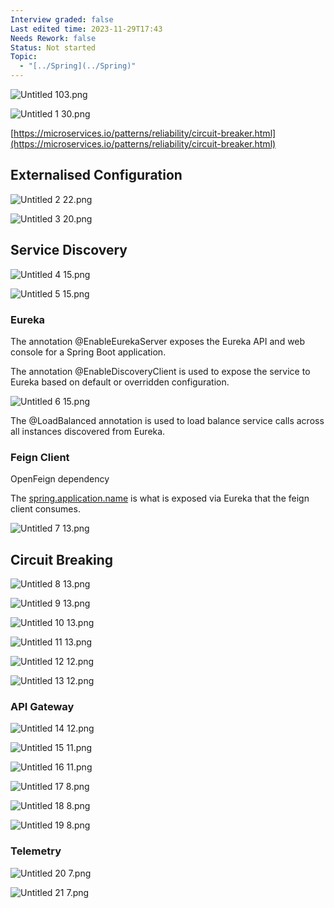 ```yaml
---
Interview graded: false
Last edited time: 2023-11-29T17:43
Needs Rework: false
Status: Not started
Topic:
  - "[../Spring](../Spring)"
---
```

![Untitled 103.png](Untitled%20103.png)

![Untitled 1 30.png](Untitled%201%2030.png)

  

[https://microservices.io/patterns/reliability/circuit-breaker.html](https://microservices.io/patterns/reliability/circuit-breaker.html)

## Externalised Configuration

![Untitled 2 22.png](../../../Software_Architecture/_img/Untitled%202%2022.png)

![Untitled 3 20.png](Untitled%203%2020.png)

  

## Service Discovery

![Untitled 4 15.png](../../../Software_Architecture/_img/Untitled%204%2015.png)

![Untitled 5 15.png](Untitled%205%2015.png)

### Eureka

The annotation @EnableEurekaServer exposes the Eureka API and web console for a Spring Boot application.

  

The annotation @EnableDiscoveryClient is used to expose the service to Eureka based on default or overridden configuration.

![Untitled 6 15.png](Untitled%206%2015.png)

The @LoadBalanced annotation is used to load balance service calls across all instances discovered from Eureka.

### Feign Client

OpenFeign dependency

The [spring.application.name](http://spring.application.name/) is what is exposed via Eureka that the feign client consumes.

![Untitled 7 13.png](Untitled%207%2013.png)

## Circuit Breaking

![Untitled 8 13.png](Untitled%208%2013.png)

![Untitled 9 13.png](Untitled%209%2013.png)

![Untitled 10 13.png](Untitled%2010%2013.png)

![Untitled 11 13.png](Untitled%2011%2013.png)

![Untitled 12 12.png](Untitled%2012%2012.png)

![Untitled 13 12.png](Untitled%2013%2012.png)

### API Gateway

![Untitled 14 12.png](Untitled%2014%2012.png)

![Untitled 15 11.png](Untitled%2015%2011.png)

![Untitled 16 11.png](Untitled%2016%2011.png)

![Untitled 17 8.png](Untitled%2017%208.png)

![Untitled 18 8.png](Untitled%2018%208.png)

![Untitled 19 8.png](Untitled%2019%208.png)

### Telemetry

![Untitled 20 7.png](Untitled%2020%207.png)

![Untitled 21 7.png](Untitled%2021%207.png)